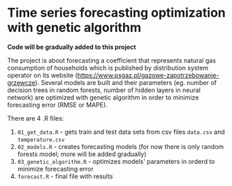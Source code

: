 # Time series forecasting optimization with genetic algorithm
  
**Code will be gradually added to this project**
 
The project is about forecasting a coefficient that represents natural gas consumption of households which is published by distribution system operator on its website (https://www.psgaz.pl/gazowe-zapotrzebowanie-grzewcze). Several models are built and their parameters (eg. number of decision trees in random forests, number of hidden layers in neural network) are optimized with genetic algorithm in order to minimize forecasting error (RMSE or MAPE).

There are 4 .R files:
1. `01_get_data.R` - gets train and test data sets from csv files `data.csv` and `temperature.csv`
2. `02_models.R` - creates forecasting models (for now there is only random forests model; more will be added gradually)
3. `03_genetic_algorithm.R` - optimizes models' parameters in orderd to minimize forecasting error
4. `forecast.R` - final file with results

